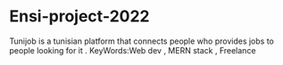 # Ensi-project-2022
Tunijob is a tunisian platform that connects people who provides jobs to people looking for it .
KeyWords:Web dev , MERN stack , Freelance
